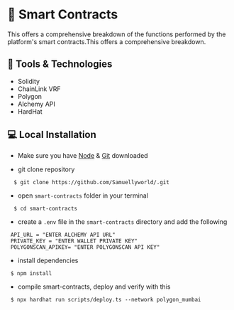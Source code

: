 # 📃 Smart Contracts
This offers a comprehensive breakdown of the functions performed by the platform's smart contracts.This offers a comprehensive breakdown.

## 🎈 Tools & Technologies
- Solidity 
- ChainLink VRF
- Polygon
- Alchemy API
- HardHat


## 💻 Local Installation

- Make sure you have [Node](https://nodejs.org/en/download/) & [Git](https://git-scm.com/downloads) downloaded

* git clone repository

```
  $ git clone https://github.com/Samuellyworld/.git
```

* open `smart-contracts` folder in your terminal

```
  $ cd smart-contracts
```
- create a `.env` file in the `smart-contracts` directory and add the following 

```
 API_URL = "ENTER ALCHEMY API URL"
 PRIVATE_KEY = "ENTER WALLET PRIVATE KEY"
 POLYGONSCAN_APIKEY= "ENTER POLYGONSCAN API KEY"
```

- install dependencies 
```
 $ npm install
```
- compile smart-contracts, deploy and verify with this

```
 $ npx hardhat run scripts/deploy.ts --network polygon_mumbai
```

